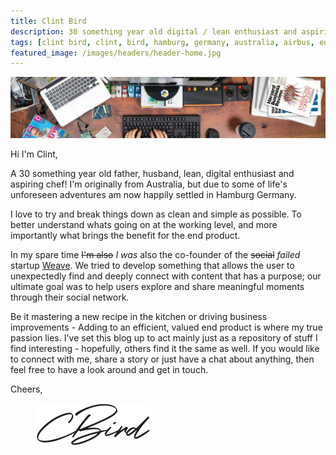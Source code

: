```yaml
---
title: Clint Bird
description: 30 something year old digital / lean enthusiast and aspiring chef. 15+ years experience in operations, digitisation, cost reduction and project management.
tags: [clint bird, clint, bird, hamburg, germany, australia, airbus, entrepreneur, startup, cost, dtc, dfx, lean, design to cost, automotive, aerospace, manufacturing, value, cost, reduction, python, automation, digitization, transformation, algorithm, big data]
featured_image: /images/headers/header-home.jpg
---
```


![](/images/headers/header-home.jpg)

Hi I'm Clint,

A 30 something year old father, husband, lean, digital enthusiast and aspiring chef! I'm originally from Australia, but due to some of life's unforeseen adventures am now happily settled in Hamburg Germany.

I love to try and break things down as clean and simple as possible. To better understand whats going on at the working level, and more importantly what brings the benefit for the end product. 

In my spare time ~~I'm also~~ *I was* also the co-founder of the ~~social~~ *failed* startup [Weave](/weave-post/). We tried to develop something that allows the user to unexpectedly find and deeply connect with content that has a purpose; our ultimate goal was to help users explore and share meaningful moments through their social network.

Be it mastering a new recipe in the kitchen or driving business improvements - Adding to an efficient, valued end product is where my true passion lies. I've set this blog up to act mainly just as a repository of stuff I find interesting - hopefully, others find it the same as well. If you would like to connect with me, share a story or just have a chat about anything, then feel free to have a look around and get in touch.

Cheers,
<figure>
	<img src="/images/misc/signature.png">
</figure>